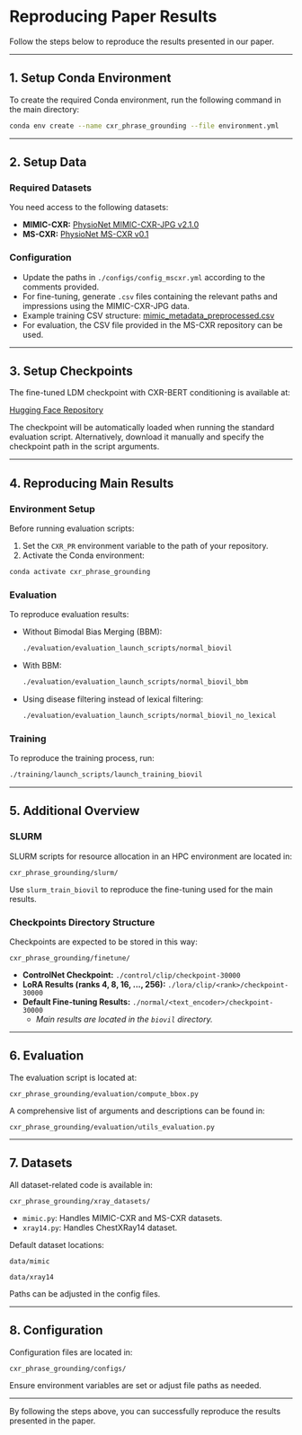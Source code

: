# Reproducing Paper Results

Follow the steps below to reproduce the results presented in our paper.

---

## 1. Setup Conda Environment

To create the required Conda environment, run the following command in the main directory:

```bash
conda env create --name cxr_phrase_grounding --file environment.yml
```

---

## 2. Setup Data

### Required Datasets

You need access to the following datasets:

- **MIMIC-CXR:** [PhysioNet MIMIC-CXR-JPG v2.1.0](https://physionet.org/content/mimic-cxr-jpg/2.1.0/)
- **MS-CXR:** [PhysioNet MS-CXR v0.1](https://physionet.org/content/ms-cxr/0.1/)

### Configuration

- Update the paths in `./configs/config_mscxr.yml` according to the comments provided.
- For fine-tuning, generate `.csv` files containing the relevant paths and impressions using the MIMIC-CXR-JPG data.
- Example training CSV structure: [mimic_metadata_preprocessed.csv](https://github.com/MischaD/chest-distillation/blob/master/experiments/mimic_metadata_preprocessed.csv)
- For evaluation, the CSV file provided in the MS-CXR repository can be used.

---

## 3. Setup Checkpoints

The fine-tuned LDM checkpoint with CXR-BERT conditioning is available at:

[Hugging Face Repository](https://huggingface.co/FelixNuetzel/cxr_bert_ldm/)

The checkpoint will be automatically loaded when running the standard evaluation script. Alternatively, download it manually and specify the checkpoint path in the script arguments.

---

## 4. Reproducing Main Results

### Environment Setup

Before running evaluation scripts:

1. Set the `CXR_PR` environment variable to the path of your repository.
2. Activate the Conda environment:

```bash
conda activate cxr_phrase_grounding
```

### Evaluation

To reproduce evaluation results:

- Without Bimodal Bias Merging (BBM):
  ```bash
  ./evaluation/evaluation_launch_scripts/normal_biovil
  ```
- With BBM:
  ```bash
  ./evaluation/evaluation_launch_scripts/normal_biovil_bbm
  ```
- Using disease filtering instead of lexical filtering:
  ```bash
  ./evaluation/evaluation_launch_scripts/normal_biovil_no_lexical
  ```

### Training

To reproduce the training process, run:

```bash
./training/launch_scripts/launch_training_biovil
```

---

## 5. Additional Overview

### SLURM

SLURM scripts for resource allocation in an HPC environment are located in:

```
cxr_phrase_grounding/slurm/
```

Use `slurm_train_biovil` to reproduce the fine-tuning used for the main results.

### Checkpoints Directory Structure

Checkpoints are expected to be stored in this way:

```
cxr_phrase_grounding/finetune/
```

- **ControlNet Checkpoint:** `./control/clip/checkpoint-30000`
- **LoRA Results (ranks 4, 8, 16, ..., 256):** `./lora/clip/<rank>/checkpoint-30000`
- **Default Fine-tuning Results:** `./normal/<text_encoder>/checkpoint-30000`
  - *Main results are located in the `biovil` directory.*

---

## 6. Evaluation

The evaluation script is located at:

```
cxr_phrase_grounding/evaluation/compute_bbox.py
```

A comprehensive list of arguments and descriptions can be found in:

```
cxr_phrase_grounding/evaluation/utils_evaluation.py
```

---

## 7. Datasets

All dataset-related code is available in:

```
cxr_phrase_grounding/xray_datasets/
```

- `mimic.py`: Handles MIMIC-CXR and MS-CXR datasets.
- `xray14.py`: Handles ChestXRay14 dataset.

Default dataset locations:

```
data/mimic
```
```
data/xray14
```

Paths can be adjusted in the config files.

---

## 8. Configuration

Configuration files are located in:

```
cxr_phrase_grounding/configs/
```

Ensure environment variables are set or adjust file paths as needed.

---

By following the steps above, you can successfully reproduce the results presented in the paper.

